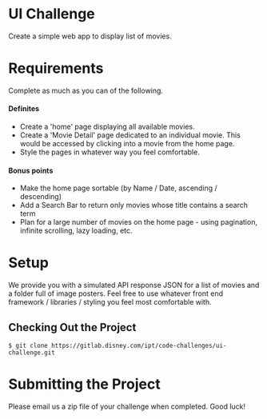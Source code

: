 # UI Challenge

Create a simple web app to display list of movies. 

# Requirements

Complete as much as you can of the following. 

#### Definites
* Create a 'home' page displaying all available movies.
* Create a 'Movie Detail' page dedicated to an individual movie. This would be accessed by clicking into a movie from the home page.
* Style the pages in whatever way you feel comfortable.

#### Bonus points
* Make the home page sortable (by Name / Date, ascending / descending)
* Add a Search Bar to return only movies whose title contains a search term
* Plan for a large number of movies on the home page - using pagination, infinite scrolling, lazy loading, etc.

# Setup

We provide you with a simulated API response JSON for a list of movies and a folder full of image posters.  Feel free to use whatever front end framework / libraries / styling you feel most comfortable with. 

## Checking Out the Project

```
$ git clone https://gitlab.disney.com/ipt/code-challenges/ui-challenge.git
```

# Submitting the Project

Please email us a zip file of your challenge when completed. Good luck!